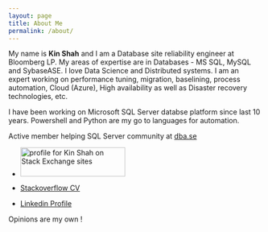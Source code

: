 ```yaml
---
layout: page
title: About Me
permalink: /about/
---
```


My name is **Kin Shah** and I am a Database site reliability engineer at Bloomberg LP. My areas of expertise are in Databases - MS SQL, MySQL and SybaseASE. I love Data Science and Distributed systems. I am an expert working on performance tuning, migration, baselining, process automation, Cloud (Azure), High availability as well as Disaster recovery technologies, etc.

I have been working on Microsoft SQL Server databse platform since last 10 years. Powershell and Python are my go to languages for automation.

Active member helping SQL Server community at [dba.se](https://dba.stackexchange.com/users/8783/kin-shah?tab=profile)

 - <a href="https://stackexchange.com/users/1477326"><img src="https://stackexchange.com/users/flair/1477326.png" width="208" height="58" alt="profile for Kin Shah on Stack Exchange sites" title="profile for Kin Shah on Stack Exchange, a network of free, community-driven Q&amp;A sites"></a>

- [Stackoverflow CV](https://stackoverflow.com/cv/kinshah)
- [Linkedin Profile](https://www.linkedin.com/in/kinjalkshah/)

Opinions are my own !
